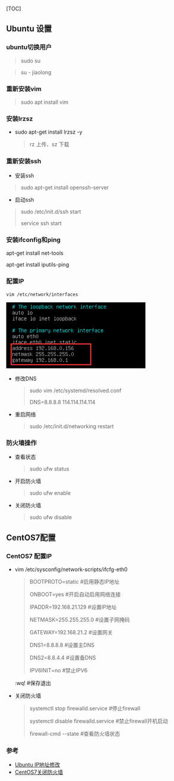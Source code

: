 [TOC]

## Ubuntu 设置

### ubuntu切换用户

> sudo su

> su - jiaolong

### 重新安装vim

> sudo apt install vim

### 安装lrzsz

- sudo apt-get install lrzsz -y

  > rz 上传、sz 下载

###  重新安装ssh

- 安装ssh

> sudo apt-get install openssh-server

- 启动ssh

> sudo /etc/init.d/ssh start 
>
> service ssh start



### 安装ifconfig和ping

apt-get install net-tools

apt-get install iputils-ping

### 配置IP

	vim /etc/network/interfaces

![1564713551440](assets/1564713551440.png)

- 修改DNS

  > sudo vim /etc/systemd/resolved.conf
  >
  > DNS=8.8.8.8  114.114.114.114

- 重启网络 

  > sudo /etc/init.d/networking restart

### 防火墙操作

- 查看状态

  > sudo ufw status

- 开启防火墙

  > sudo ufw enable

- 关闭防火墙

  > sudo ufw disable



## CentOS7配置

### CentOS7 配置IP

- vim  /etc/sysconfig/network-scripts/ifcfg-eth0   

  > BOOTPROTO=static   #启用静态IP地址
  >
  > ONBOOT=yes  #开启自动启用网络连接
  >
  > IPADDR=192.168.21.129  #设置IP地址
  >
  > NETMASK=255.255.255.0  #设置子网掩码
  >
  > GATEWAY=192.168.21.2   #设置网关
  >
  > DNS1=8.8.8.8 #设置主DNS
  >
  > DNS2=8.8.4.4 #设置备DNS
  >
  > IPV6INIT=no  #禁止IPV6

  :wq!  #保存退出



- 关闭防火墙

  > systemctl stop firewalld.service          #停止firewall
  >
  > systemctl disable firewalld.service     #禁止firewall开机启动
  >
  > firewall-cmd --state                               #查看防火墙状态

### 参考

- [Ubuntu IP地址修改](https://blog.csdn.net/qq_36937342/article/details/80876385)
- [CentOS7关闭防火墙](https://www.cnblogs.com/yyxq/p/10551274.html)

